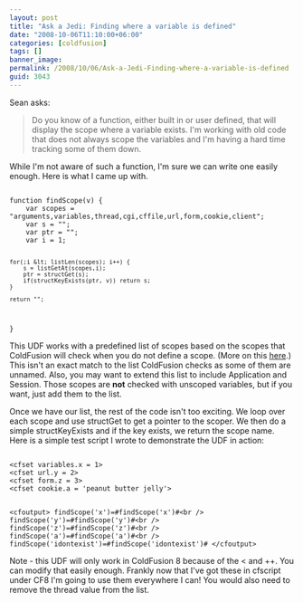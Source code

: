 ```yaml
---
layout: post
title: "Ask a Jedi: Finding where a variable is defined"
date: "2008-10-06T11:10:00+06:00"
categories: [coldfusion]
tags: []
banner_image: 
permalink: /2008/10/06/Ask-a-Jedi-Finding-where-a-variable-is-defined
guid: 3043
---
```


Sean asks:

<blockquote>
<p>
Do you know of a function, either built in or user defined, that will display the scope where a variable exists. I'm working with old code that does not always scope the variables and I'm having a hard time tracking some of them down.
</p>
</blockquote>

While I'm not aware of such a function, I'm sure we can write one easily enough. Here is what I came up with.
<!--more-->
<code>
function findScope(v) {
	var scopes = "arguments,variables,thread,cgi,cffile,url,form,cookie,client";
	var s = "";
	var ptr = "";
	var i = 1;
	
	for(;i &lt; listLen(scopes); i++) {
		s = listGetAt(scopes,i);
		ptr = structGet(s);
		if(structKeyExists(ptr, v)) return s;
	}
	
	return "";
}
</code>

This UDF works with a predefined list of scopes based on the scopes that ColdFusion will check when you do not define a scope. (More on this <a href="http://livedocs.adobe.com/coldfusion/8/htmldocs/Variables_32.html">here</a>.) This isn't an exact match to the list ColdFusion checks as some of them are unnamed. Also, you may want to extend this list to include Application and Session. Those scopes are <b>not</b> checked with unscoped variables, but if you want, just add them to the list. 

Once we have our list, the rest of the code isn't too exciting. We loop over each scope and use structGet to get a pointer to the scoper. We then do a simple structKeyExists and if the key exists, we return the scope name. Here is a simple test script I wrote to demonstrate the UDF in action:

<code>
&lt;cfset variables.x = 1&gt;
&lt;cfset url.y = 2&gt;
&lt;cfset form.z = 3&gt;
&lt;cfset cookie.a = 'peanut butter jelly'&gt;
	
&lt;cfoutput&gt;
findScope('x')=#findScope('x')#&lt;br /&gt;
findScope('y')=#findScope('y')#&lt;br /&gt;
findScope('z')=#findScope('z')#&lt;br /&gt;
findScope('a')=#findScope('a')#&lt;br /&gt;
findScope('idontexist')=#findScope('idontexist')#
&lt;/cfoutput&gt;
</code>

Note - this UDF will only work in ColdFusion 8 because of the &lt; and ++. You can modify that easily enough. Frankly now that I've got these in cfscript under CF8 I'm going to use them everywhere I can! You would also need to remove the thread value from the list.